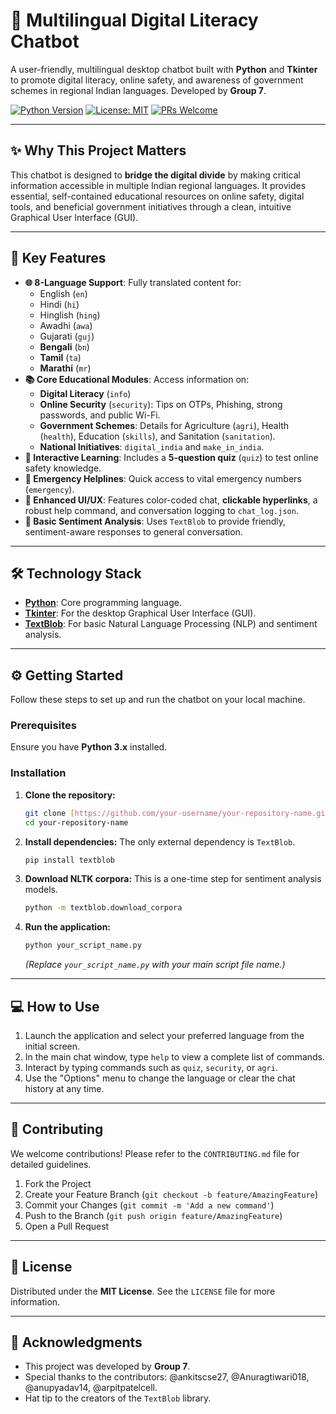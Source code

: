 # 🤖 Multilingual Digital Literacy Chatbot

A user-friendly, multilingual desktop chatbot built with **Python** and **Tkinter** to promote digital literacy, online safety, and awareness of government schemes in regional Indian languages. Developed by **Group 7**.

[![Python Version](https://img.shields.io/badge/Python-3.x-blue.svg)](https://www.python.org/)
[![License: MIT](https://img.shields.io/badge/License-MIT-yellow.svg)](https://opensource.org/licenses/MIT)
[![PRs Welcome](https://img.shields.io/badge/PRs-welcome-brightgreen.svg)](CONTRIBUTING.md)

---

## ✨ Why This Project Matters

This chatbot is designed to **bridge the digital divide** by making critical information accessible in multiple Indian regional languages. It provides essential, self-contained educational resources on online safety, digital tools, and beneficial government initiatives through a clean, intuitive Graphical User Interface (GUI).

---

## 🚀 Key Features

* **🌐 8-Language Support**: Fully translated content for:
    * English (`en`)
    * Hindi (`hi`)
    * Hinglish (`hing`)
    * Awadhi (`awa`)
    * Gujarati (`guj`)
    * **Bengali** (`bn`)
    * **Tamil** (`ta`)
    * **Marathi** (`mr`)
* **📚 Core Educational Modules**: Access information on:
    * **Digital Literacy** (`info`)
    * **Online Security** (`security`): Tips on OTPs, Phishing, strong passwords, and public Wi-Fi.
    * **Government Schemes**: Details for Agriculture (`agri`), Health (`health`), Education (`skills`), and Sanitation (`sanitation`).
    * **National Initiatives**: `digital_india` and `make_in_india`.
* **📝 Interactive Learning**: Includes a **5-question quiz** (`quiz`) to test online safety knowledge.
* **🚨 Emergency Helplines**: Quick access to vital emergency numbers (`emergency`).
* **💬 Enhanced UI/UX**: Features color-coded chat, **clickable hyperlinks**, a robust help command, and conversation logging to `chat_log.json`.
* **🧠 Basic Sentiment Analysis**: Uses `TextBlob` to provide friendly, sentiment-aware responses to general conversation.

---

## 🛠️ Technology Stack

* **[Python](https://www.python.org/)**: Core programming language.
* **[Tkinter](https://docs.python.org/3/library/tkinter.html)**: For the desktop Graphical User Interface (GUI).
* **[TextBlob](https://textblob.readthedocs.io/)**: For basic Natural Language Processing (NLP) and sentiment analysis.

---

## ⚙️ Getting Started

Follow these steps to set up and run the chatbot on your local machine.

### Prerequisites

Ensure you have **Python 3.x** installed.

### Installation

1.  **Clone the repository:**
    ```sh
    git clone [https://github.com/your-username/your-repository-name.git](https://github.com/your-username/your-repository-name.git)
    cd your-repository-name
    ```
2.  **Install dependencies:** The only external dependency is `TextBlob`.
    ```sh
    pip install textblob
    ```
3.  **Download NLTK corpora:** This is a one-time step for sentiment analysis models.
    ```sh
    python -m textblob.download_corpora
    ```
4.  **Run the application:**
    ```sh
    python your_script_name.py
    ```
    *(Replace `your_script_name.py` with your main script file name.)*

---

## 💻 How to Use

1.  Launch the application and select your preferred language from the initial screen.
2.  In the main chat window, type `help` to view a complete list of commands.
3.  Interact by typing commands such as `quiz`, `security`, or `agri`.
4.  Use the "Options" menu to change the language or clear the chat history at any time.

---

## 🤝 Contributing

We welcome contributions! Please refer to the `CONTRIBUTING.md` file for detailed guidelines.

1.  Fork the Project
2.  Create your Feature Branch (`git checkout -b feature/AmazingFeature`)
3.  Commit your Changes (`git commit -m 'Add a new command'`)
4.  Push to the Branch (`git push origin feature/AmazingFeature`)
5.  Open a Pull Request

---

## 📄 License

Distributed under the **MIT License**. See the `LICENSE` file for more information.

---

## 🙏 Acknowledgments

* This project was developed by **Group 7**.
* Special thanks to the contributors: @ankitscse27, @Anuragtiwari018, @anupyadav14, @arpitpatelcell.
* Hat tip to the creators of the `TextBlob` library.
